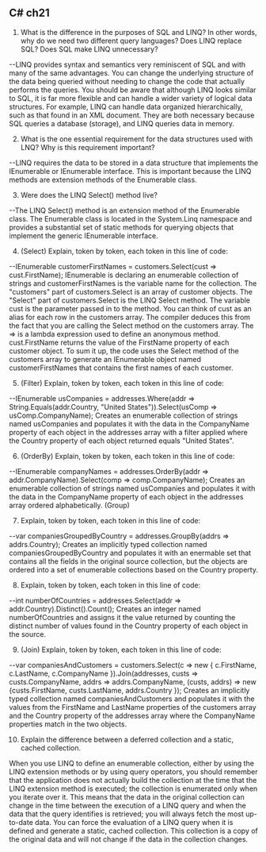 C# ch21
--



1. What is the difference in the purposes of SQL and LINQ? In other words, why do we need two different query languages? Does LINQ replace SQL? Does SQL make LINQ unnecessary?

--LINQ provides syntax and semantics very reminiscent of SQL and with many of the same advantages. You can change the underlying structure of the data being queried without needing to change the code that actually performs the queries. You should be aware that although LINQ looks similar to SQL, it is far more flexible and can handle a wider variety of logical data structures. For example, LINQ can handle data organized hierarchically, such as that found in an XML document. They are both necessary because SQL queries a database (storage), and LINQ queries data in memory.

2. What is the one essential requirement for the data structures used with LNQ? Why is this requirement important?


--LINQ requires the data to be stored in a data structure that implements the IEnumerable or IEnumerable<T> interface. This is important because the LINQ methods are extension methods of the Enumerable class.

3. Were does the LINQ Select() method live?


--The LINQ Select() method is an extension method of the Enumerable class. The Enumerable class is located in the System.Linq namespace and provides a substantial set of static methods for querying objects that implement the generic IEnumerable<T> interface.



4. (Select) Explain, token by token, each token in this line of code: 



--IEnumerable<string> customerFirstNames = customers.Select(cust => cust.FirstName);
IEnumerable<string> is declaring an enumerable collection of strings and customerFirstNames is the variable name for the collection. The "customers" part of customers.Select is an array of customer objects. The "Select" part of customers.Select is the LINQ Select method. The variable cust is the parameter passed in to the method. You can think of cust as an alias for each row in the customers array. The compiler deduces this from the fact that you are calling the Select method on the customers array. The => is a lambda expression used to define an anonymous method. cust.FirstName returns the value of the FirstName property of each customer object. To sum it up, the code uses the Select method of the customers array to generate an IEnumerable object named customerFirstNames that contains the first names of each customer.


5. (Filter) Explain, token by token, each token in this line of code:



--IEnumerable<string> usCompanies = addresses.Where(addr =>
String.Equals(addr.Country, "United States")).Select(usComp => usComp.CompanyName);
Creates an enumerable collection of strings named usCompanies and populates it with the data in the CompanyName property of each object in the addresses array with a filter applied where the Country property of each object returned equals "United States".

6. (OrderBy) Explain, token by token, each token in this line of code: 



--IEnumerable<string> companyNames = addresses.OrderBy(addr =>
addr.CompanyName).Select(comp => comp.CompanyName);
Creates an enumerable collection of strings named usCompanies and populates it with the data in the CompanyName property of each object in the addresses array ordered alphabetically.
(Group) 


7. Explain, token by token, each token in this line of code: 



--var companiesGroupedByCountry = addresses.GroupBy(addrs => addrs.Country);
Creates an implicitly typed collection named companiesGroupedByCountry and populates it with an enermable set that contains all the fields in the original source collection, but the objects are ordered into a set of enumerable collections based on the Country property.



8. Explain, token by token, each token in this line of code: 



--int numberOfCountries = addresses.Select(addr => addr.Country).Distinct().Count();
Creates an integer named numberOfCountries and assigns it the value returned by counting the distinct number of values found in the Country property of each object in the source.



9. (Join) Explain, token by token, each token in this line of code: 
 


--var companiesAndCustomers =
customers.Select(c =>
new { c.FirstName, c.LastName, c.CompanyName }).Join(addresses, custs =>
custs.CompanyName, addrs => addrs.CompanyName, (custs, addrs) =>
new {custs.FirstName, custs.LastName, addrs.Country });
Creates an implicitly typed collection named companiesAndCustomers and populates it with the values from the FirstName and LastName properties of the customers array and the Country property of the addresses array where the CompanyName properties match in the two objects.


10. Explain the difference between a deferred collection and a static, cached collection.



When you use LINQ to define an enumerable collection, either by using the LINQ extension methods or by using query operators, you should remember that the application does not actually build the collection at the time that the LINQ extension method is executed; the collection is enumerated only when you iterate over it. This means that the data in the original collection can change in the time between the execution of a LINQ query and when the data that the query identifies is retrieved; you will always fetch the most up-to-date data. You can force the evaluation of a LINQ query when it is defined and generate a static, cached collection. This collection is a copy of the original data and will not change if the data in the collection changes.